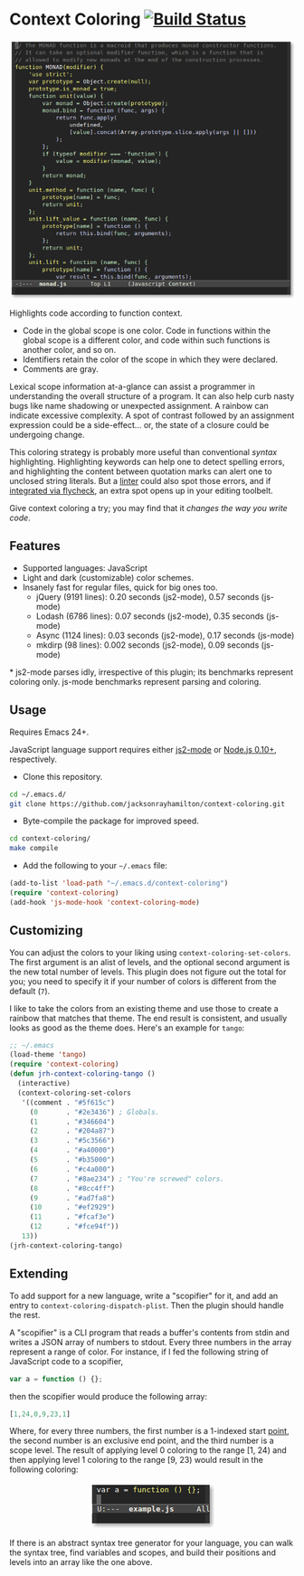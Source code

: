 # Context Coloring [![Build Status](https://travis-ci.org/jacksonrayhamilton/context-coloring.png?branch=develop)](https://travis-ci.org/jacksonrayhamilton/context-coloring)

<p align="center">
  <img alt="Screenshot of JavaScript code highlighted by context." src="screenshot.png" title="Screenshot">
</p>

Highlights code according to function context.

- Code in the global scope is one color. Code in functions within the global
  scope is a different color, and code within such functions is another color,
  and so on.
- Identifiers retain the color of the scope in which they were declared.
- Comments are gray.

Lexical scope information at-a-glance can assist a programmer in understanding
the overall structure of a program. It can also help curb nasty bugs like name
shadowing or unexpected assignment. A rainbow can indicate excessive
complexity. A spot of contrast followed by an assignment expression could be a
side-effect... or, the state of a closure could be undergoing change.

This coloring strategy is probably more useful than conventional *syntax*
highlighting. Highlighting keywords can help one to detect spelling errors, and
highlighting the content between quotation marks can alert one to unclosed
string literals. But a [linter][] could also spot those errors, and if
[integrated via flycheck][integration], an extra spot opens up in your editing
toolbelt.

Give context coloring a try; you may find that it *changes the way you write
code*.

## Features

- Supported languages: JavaScript
- Light and dark (customizable) color schemes.
- Insanely fast for regular files, quick for big ones too.
  - jQuery (9191 lines): 0.20 seconds (js2-mode), 0.57 seconds (js-mode)
  - Lodash (6786 lines): 0.07 seconds (js2-mode), 0.35 seconds (js-mode)
  - Async (1124 lines): 0.03 seconds (js2-mode), 0.17 seconds (js-mode)
  - mkdirp (98 lines): 0.002 seconds (js2-mode), 0.09 seconds (js-mode)

\* js2-mode parses idly, irrespective of this plugin; its benchmarks represent
coloring only. js-mode benchmarks represent parsing and coloring.

## Usage

Requires Emacs 24+.

JavaScript language support requires either [js2-mode][] or
[Node.js 0.10+][node], respectively.

- Clone this repository.

```bash
cd ~/.emacs.d/
git clone https://github.com/jacksonrayhamilton/context-coloring.git
```

- Byte-compile the package for improved speed.

```bash
cd context-coloring/
make compile
```

- Add the following to your `~/.emacs` file:

```lisp
(add-to-list 'load-path "~/.emacs.d/context-coloring")
(require 'context-coloring)
(add-hook 'js-mode-hook 'context-coloring-mode)
```

## Customizing

You can adjust the colors to your liking using
`context-coloring-set-colors`. The first argument is an alist of levels, and the
optional second argument is the new total number of levels. This plugin does not
figure out the total for you; you need to specify it if your number of colors is
different from the default (`7`).

I like to take the colors from an existing theme and use those to create a
rainbow that matches that theme. The end result is consistent, and usually looks
as good as the theme does. Here's an example for `tango`:

```lisp
;; ~/.emacs
(load-theme 'tango)
(require 'context-coloring)
(defun jrh-context-coloring-tango ()
  (interactive)
  (context-coloring-set-colors
   '((comment . "#5f615c")
     (0       . "#2e3436") ; Globals.
     (1       . "#346604")
     (2       . "#204a87")
     (3       . "#5c3566")
     (4       . "#a40000")
     (5       . "#b35000")
     (6       . "#c4a000")
     (7       . "#8ae234") ; "You're screwed" colors.
     (8       . "#8cc4ff")
     (9       . "#ad7fa8")
     (10      . "#ef2929")
     (11      . "#fcaf3e")
     (12      . "#fce94f"))
   13))
(jrh-context-coloring-tango)
```

## Extending

To add support for a new language, write a "scopifier" for it, and add an entry
to `context-coloring-dispatch-plist`. Then the plugin should handle the rest.

A "scopifier" is a CLI program that reads a buffer's contents from stdin and
writes a JSON array of numbers to stdout. Every three numbers in the array
represent a range of color. For instance, if I fed the following string of
JavaScript code to a scopifier,

```js
var a = function () {};
```

then the scopifier would produce the following array:

```js
[1,24,0,9,23,1]
```

Where, for every three numbers, the first number is a 1-indexed start [point][],
the second number is an exclusive end point, and the third number is a scope
level. The result of applying level 0 coloring to the range &#91;1, 24) and then
applying level 1 coloring to the range &#91;9, 23) would result in the following
coloring:

<p align="center">
  <img alt="Screenshot of ranges &#91;1, 24) and &#91;9, 23)." src="scopifier-example.png" title="Screenshot">
</p>

If there is an abstract syntax tree generator for your language, you can walk
the syntax tree, find variables and scopes, and build their positions and levels
into an array like the one above.

[linter]: https://github.com/jacksonrayhamilton/jslinted
[integration]: https://github.com/jacksonrayhamilton/jslinted#emacs-integration
[point]: http://www.gnu.org/software/emacs/manual/html_node/elisp/Point.html
[js2-mode]: https://github.com/mooz/js2-mode
[node]: http://nodejs.org/download/
[load path]: https://www.gnu.org/software/emacs/manual/html_node/emacs/Lisp-Libraries.html
